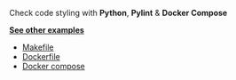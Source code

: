 Check code styling with **Python**, **Pylint** & **Docker Compose** 

**[See other examples](https://github.com/dailymotion/gazr/tree/master/examples)**

* [Makefile](https://github.com/dailymotion/gazr/tree/master/examples/checkstyle_python_pylint_with_docker_compose/Makefile)
* [Dockerfile](https://github.com/dailymotion/gazr/tree/master/examples/checkstyle_python_pylint_with_docker_compose/Dockerfile)
* [Docker compose](https://github.com/dailymotion/gazr/tree/master/examples/checkstyle_python_pylint_with_docker_compose/docker-compose.yml)
